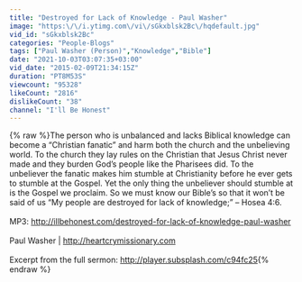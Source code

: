 ```yaml
---
title: "Destroyed for Lack of Knowledge - Paul Washer"
image: "https:\/\/i.ytimg.com\/vi\/sGkxblsk2Bc\/hqdefault.jpg"
vid_id: "sGkxblsk2Bc"
categories: "People-Blogs"
tags: ["Paul Washer (Person)","Knowledge","Bible"]
date: "2021-10-03T03:07:35+03:00"
vid_date: "2015-02-09T21:34:15Z"
duration: "PT8M53S"
viewcount: "95328"
likeCount: "2816"
dislikeCount: "38"
channel: "I'll Be Honest"
---
```

{% raw %}The person who is unbalanced and lacks Biblical knowledge can become a “Christian fanatic” and harm both the church and the unbelieving world. To the church they lay rules on the Christian that Jesus Christ never made and they burden God’s people like the Pharisees did. To the unbeliever the fanatic makes him stumble at Christianity before he ever gets to stumble at the Gospel. Yet the only thing the unbeliever should stumble at is the Gospel we proclaim. So we must know our Bible’s so that it won’t be said of us “My people are destroyed for lack of knowledge;” – Hosea 4:6.<br /><br />MP3: <a rel="nofollow" target="blank" href="http://illbehonest.com/destroyed-for-lack-of-knowledge-paul-washer">http://illbehonest.com/destroyed-for-lack-of-knowledge-paul-washer</a><br /><br />Paul Washer | <a rel="nofollow" target="blank" href="http://heartcrymissionary.com">http://heartcrymissionary.com</a><br /><br />Excerpt from the full sermon: <a rel="nofollow" target="blank" href="http://player.subsplash.com/c94fc25">http://player.subsplash.com/c94fc25</a>{% endraw %}
